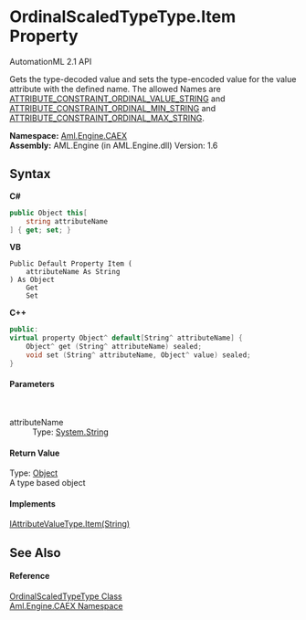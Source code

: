 # OrdinalScaledTypeType.Item Property 
AutomationML 2.1 API 

Gets the type-decoded value and sets the type-encoded value for the value attribute with the defined name. The allowed Names are <a href="F_Aml_Engine_CAEX_CAEX_CLASSModel_TagNames_ATTRIBUTE_CONSTRAINT_ORDINAL_VALUE_STRING">ATTRIBUTE_CONSTRAINT_ORDINAL_VALUE_STRING</a> and <a href="F_Aml_Engine_CAEX_CAEX_CLASSModel_TagNames_ATTRIBUTE_CONSTRAINT_ORDINAL_MIN_STRING">ATTRIBUTE_CONSTRAINT_ORDINAL_MIN_STRING</a> and <a href="F_Aml_Engine_CAEX_CAEX_CLASSModel_TagNames_ATTRIBUTE_CONSTRAINT_ORDINAL_MAX_STRING">ATTRIBUTE_CONSTRAINT_ORDINAL_MAX_STRING</a>.

**Namespace:**&nbsp;<a href="N_Aml_Engine_CAEX">Aml.Engine.CAEX</a><br />**Assembly:**&nbsp;AML.Engine (in AML.Engine.dll) Version: 1.6

## Syntax

**C#**<br />
``` C#
public Object this[
	string attributeName
] { get; set; }
```

**VB**<br />
``` VB
Public Default Property Item ( 
	attributeName As String
) As Object
	Get
	Set
```

**C++**<br />
``` C++
public:
virtual property Object^ default[String^ attributeName] {
	Object^ get (String^ attributeName) sealed;
	void set (String^ attributeName, Object^ value) sealed;
}
```


#### Parameters
&nbsp;<dl><dt>attributeName</dt><dd>Type: <a href="https://docs.microsoft.com/dotnet/api/system.string" target="_parent" rel="noopener noreferrer">System.String</a><br /></dd></dl>

#### Return Value
Type: <a href="https://docs.microsoft.com/dotnet/api/system.object" target="_parent" rel="noopener noreferrer">Object</a><br />A type based object

#### Implements
<a href="P_Aml_Engine_CAEX_IAttributeValueType_Item">IAttributeValueType.Item(String)</a><br />

## See Also


#### Reference
<a href="T_Aml_Engine_CAEX_OrdinalScaledTypeType">OrdinalScaledTypeType Class</a><br /><a href="N_Aml_Engine_CAEX">Aml.Engine.CAEX Namespace</a><br />